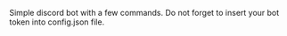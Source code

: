 Simple discord bot with a few commands.
Do not forget to insert your bot token into config.json file.
